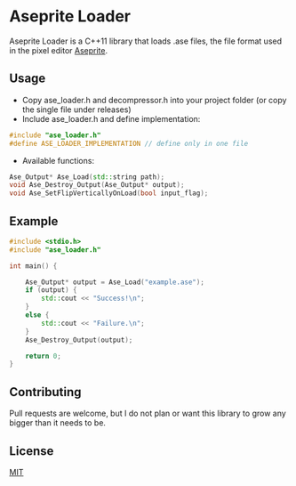 # Aseprite Loader

Aseprite Loader is a C++11 library that loads .ase files, the file format used in the pixel editor [Aseprite](https://aseprite.org).

## Usage
- Copy ase_loader.h and decompressor.h into your project folder (or copy the single file under releases)
- Include ase_loader.h and define implementation:
```c++
#include "ase_loader.h"
#define ASE_LOADER_IMPLEMENTATION // define only in one file
```
- Available functions:
```c++
Ase_Output* Ase_Load(std::string path);
void Ase_Destroy_Output(Ase_Output* output);
void Ase_SetFlipVerticallyOnLoad(bool input_flag);
```

## Example

```c++
#include <stdio.h>
#include "ase_loader.h"

int main() {

    Ase_Output* output = Ase_Load("example.ase");
    if (output) {
        std::cout << "Success!\n";
    }
    else {
        std::cout << "Failure.\n";
    }
    Ase_Destroy_Output(output);

    return 0;
}
```

## Contributing
Pull requests are welcome, but I do not plan or want this library to grow any bigger than it needs to be.
## License
[MIT](https://choosealicense.com/licenses/mit/)